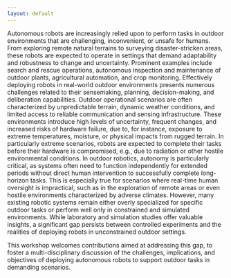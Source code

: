 ```yaml
---
layout: default
---
```


Autonomous robots are increasingly relied upon to perform tasks in outdoor environments that are challenging, inconvenient, or unsafe for humans. From exploring remote natural terrains to surveying disaster-stricken areas, these robots are expected to operate in settings that demand adaptability and robustness to change and uncertainty. Prominent examples include search and rescue operations,  autonomous inspection and maintenance of outdoor plants, agricultural automation, and crop monitoring.
Effectively deploying robots in real-world outdoor environments presents numerous challenges related to their sensemaking, planning, decision-making, and deliberation capabilities. Outdoor operational scenarios are often characterized by unpredictable terrain, dynamic weather conditions, and limited access to reliable communication and sensing infrastructure. These environments introduce high levels of uncertainty, frequent changes, and increased risks of hardware failure, due to, for instance, exposure to extreme temperatures, moisture, or physical impacts from rugged terrain. In particularly extreme scenarios, robots are expected to complete their tasks before their hardware is compromised, e.g., due to radiation or other hostile environmental conditions. 
In outdoor robotics, autonomy is particularly critical, as systems often need to function independently for extended periods without direct human intervention to successfully complete long-horizon tasks. This is especially true for scenarios where real-time human oversight is impractical, such as in the exploration of remote areas or even hostile environments characterized by adverse climates. However, many existing robotic systems remain either overly specialized for specific outdoor tasks or perform well only in constrained and simulated environments. While laboratory and simulation studies offer valuable insights, a significant gap persists between controlled experiments and the realities of deploying robots in unconstrained outdoor settings. 

This workshop welcomes contributions aimed at addressing this gap, to foster a multi-disciplinary discussion of the challenges, implications, and objectives of deploying autonomous robots to support outdoor tasks in demanding scenarios.


